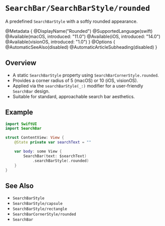 # ``SearchBar/SearchBarStyle/rounded``

A predefined `SearchBarStyle` with a softly rounded appearance.

@Metadata {
    @DisplayName("Rounded")
    @SupportedLanguage(swift)
    @Available(macOS, introduced: "11.0")
    @Available(iOS, introduced: "14.0")
    @Available(visionOS, introduced: "1.0")
}
@Options {
    @AutomaticSeeAlso(disabled)
    @AutomaticArticleSubheading(disabled)
}

## Overview

- A static `SearchBarStyle` property using `SearchBarCornerStyle.rounded`.
- Provides a corner radius of 5 (macOS) or 10 (iOS, visionOS).
- Applied via the `searchBarStyle(_:)` modifier for a user-friendly `SearchBar` design.
- Suitable for standard, approachable search bar aesthetics.

## Example

```swift
import SwiftUI
import SearchBar

struct ContentView: View {
    @State private var searchText = ""

    var body: some View {
        SearchBar(text: $searchText)
            .searchBarStyle(.rounded)
    }
}
```

## See Also

- ``SearchBarStyle``
- ``SearchBarStyle/capsule``
- ``SearchBarStyle/rectangle``
- ``SearchBarCornerStyle/rounded``
- ``SearchBar``
